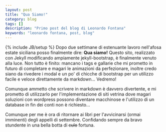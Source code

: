 ```yaml
---
layout: post
title: "Qua Siamo!"
category: blog
tags: []
description: "Primo post del blog di Leonardo Fontana"
keywords: "leonardo fontana, post, blog"
---
```

{% include JB/setup %}
Dopo due settimane di estenuante lavoro nell'afosa estate siciliana posso finalmente dire: **Qua siamo!** Questo sito, realizzato con Jekyll modificando ampiamente jekyll-bootstrap, è finalmente venuto alla luce. Non tutto è finito: mancano i tags e gallarie che mi prometto in futuro di completare e magari le animazioni da perfezionare, inoltre credo siano da rivedere i modal e un po' di chicche di bootstrap per un utilizzo facile e veloce direttamente da markdown... Vedremo!

Comunque ammetto che scrivere in markdown è davvero divertente, e mi prometto di utilizzarlo per l'implementazione di siti vetrina dove magari soluzioni con wordpress possono diventare macchinose e l'utilizzo di un database in fin dei conti non è richiesto...

Comunque per me è ora di ritornare ai libri per l'avvicinarsi (ormai imminenti) degli appelli di settembre. Confidando sempre da bravo stundente in una bella botta di <strike>culo</strike> fortuna.